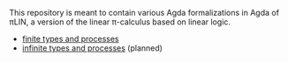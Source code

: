 This repository is meant to contain various Agda formalizations in Agda of πLIN, a version of the linear π-calculus based on linear logic.

* [finite types and processes](fin)
* [infinite types and processes]() (planned)
